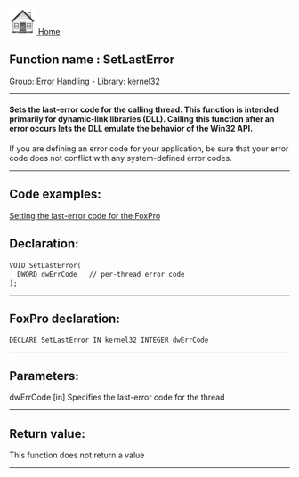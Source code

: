 [<img src="../../images/home.png"> Home ](https://github.com/VFPX/Win32API)  

## Function name : SetLastError
Group: [Error Handling](../../functions_group.md#Error_Handling)  -  Library: [kernel32](../../../libraries.md#kernel32)  
***  


#### Sets the last-error code for the calling thread. This function is intended primarily for dynamic-link libraries (DLL). Calling this function after an error occurs lets the DLL emulate the behavior of the Win32 API.

If you are defining an error code for your application, be sure that your error code does not conflict with any system-defined error codes.

***  


## Code examples:
[Setting the last-error code for the FoxPro](../../samples/sample_058.md)  

## Declaration:
```foxpro  
VOID SetLastError(
  DWORD dwErrCode   // per-thread error code
);  
```  
***  


## FoxPro declaration:
```foxpro  
DECLARE SetLastError IN kernel32 INTEGER dwErrCode  
```  
***  


## Parameters:
dwErrCode 
[in] Specifies the last-error code for the thread  
***  


## Return value:
This function does not return a value  
***  

